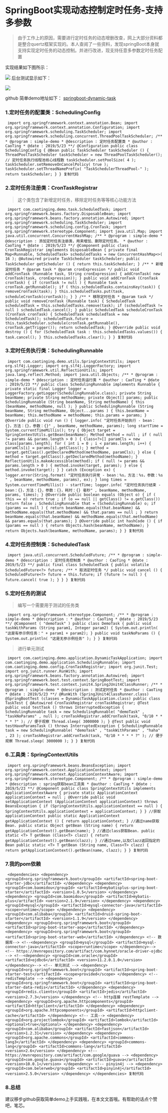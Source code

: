# SpringBoot实现动态控制定时任务-支持多参数 #

> 
> 
> 
> 由于工作上的原因，需要进行定时任务的动态增删改查，网上大部分资料都是整合quertz框架实现的。本人查阅了一些资料，发现springBoot本身就支持实现定时任务的动态控制。并进行改进，现支持任意多参数定时任务配置
> 
> 
> 

实现结果如下图所示：

![](https://user-gold-cdn.xitu.io/2019/5/31/16b0be286b6a031a?imageView2/0/w/1280/h/960/ignore-error/1) 后台测试显示如下：

![](https://user-gold-cdn.xitu.io/2019/5/31/16b0bf1a0e118b4b?imageView2/0/w/1280/h/960/ignore-error/1)

github 简单demo地址如下： [springboot-dynamic-task]( https://link.juejin.im?target=https%3A%2F%2Fgithub.com%2Fcaotinging%2Fsimple-demo%2Ftree%2Fmaster%2Fspringboot-dynamic-task )

### 1.定时任务的配置类：SchedulingConfig ###

` import org.springframework.context.annotation.Bean; import org.springframework.context.annotation.Configuration; import org.springframework.scheduling.TaskScheduler; import org.springframework.scheduling.concurrent.ThreadPoolTaskScheduler; /** * @program : simple-demo * @description : 定时任务配置类 * @author : CaoTing * @date : 2019/5/23 **/ @Configuration public class SchedulingConfig { @Bean public TaskScheduler taskScheduler () { ThreadPoolTaskScheduler taskScheduler = new ThreadPoolTaskScheduler(); // 定时任务执行线程池核心线程数 taskScheduler.setPoolSize( 4 ); taskScheduler.setRemoveOnCancelPolicy( true ); taskScheduler.setThreadNamePrefix( "TaskSchedulerThreadPool-" ); return taskScheduler; } } 复制代码`

### 2.定时任务注册类：CronTaskRegistrar ###

> 
> 
> 
> 这个类包含了新增定时任务，移除定时任务等等核心功能方法
> 
> 

` import com.caotinging.demo.task.ScheduledTask; import org.springframework.beans.factory.DisposableBean; import org.springframework.beans.factory.annotation.Autowired; import org.springframework.scheduling.TaskScheduler; import org.springframework.scheduling.config.CronTask; import org.springframework.stereotype.Component; import java.util.Map; import java.util.concurrent.ConcurrentHashMap; /** * @program : simple-demo * @description : 添加定时任务注册类，用来增加、删除定时任务。 * @author : CaoTing * @date : 2019/5/23 **/ @Component public class CronTaskRegistrar implements DisposableBean { private final Map<Runnable, ScheduledTask> scheduledTasks = new ConcurrentHashMap<>( 16 ); @Autowired private TaskScheduler taskScheduler; public TaskScheduler getScheduler () { return this.taskScheduler; } /** * 新增定时任务 * @param task * @param cronExpression */ public void addCronTask (Runnable task, String cronExpression) { addCronTask( new CronTask(task, cronExpression)); } public void addCronTask (CronTask cronTask) { if (cronTask != null ) { Runnable task = cronTask.getRunnable(); if ( this.scheduledTasks.containsKey(task)) { removeCronTask(task); } this.scheduledTasks.put(task, scheduleCronTask(cronTask)); } } /** * 移除定时任务 * @param task */ public void removeCronTask (Runnable task) { ScheduledTask scheduledTask = this.scheduledTasks.remove(task); if (scheduledTask != null ) scheduledTask.cancel(); } public ScheduledTask scheduleCronTask (CronTask cronTask) { ScheduledTask scheduledTask = new ScheduledTask(); scheduledTask.future = this.taskScheduler.schedule(cronTask.getRunnable(), cronTask.getTrigger()); return scheduledTask; } @Override public void destroy () { for (ScheduledTask task : this.scheduledTasks.values()) { task.cancel(); } this.scheduledTasks.clear(); } } 复制代码`

### 3.定时任务执行类：SchedulingRunnable ###

` import com.caotinging.demo.utils.SpringContextUtils; import org.slf4j.Logger; import org.slf4j.LoggerFactory; import org.springframework.util.ReflectionUtils; import java.lang.reflect.Method; import java.util.Objects; /** * @program : simple-demo * @description : 定时任务运行类 * @author : CaoTing * @date : 2019/5/23 **/ public class SchedulingRunnable implements Runnable { private static final Logger logger = LoggerFactory.getLogger(SchedulingRunnable.class); private String beanName; private String methodName; private Object[] params; public SchedulingRunnable (String beanName, String methodName) { this (beanName, methodName, null ); } public SchedulingRunnable (String beanName, String methodName, Object...params ) { this.beanName = beanName; this.methodName = methodName; this.params = params; } @Override public void run () { logger.info( "定时任务开始执行 - bean：{}，方法：{}，参数：{}" , beanName, methodName, params); long startTime = System.currentTimeMillis(); try { Object target = SpringContextUtils.getBean(beanName); Method method = null ; if ( null != params && params.length > 0 ) { Class<?>[] paramCls = new Class[params.length]; for ( int i = 0 ; i < params.length; i++) { paramCls[i] = params[i].getClass(); } method = target.getClass().getDeclaredMethod(methodName, paramCls); } else { method = target.getClass().getDeclaredMethod(methodName); } ReflectionUtils.makeAccessible(method); if ( null != params && params.length > 0 ) { method.invoke(target, params); } else { method.invoke(target); } } catch (Exception ex) { logger.error(String.format( "定时任务执行异常 - bean：%s，方法：%s，参数：%s " , beanName, methodName, params), ex); } long times = System.currentTimeMillis() - startTime; logger.info( "定时任务执行结束 - bean：{}，方法：{}，参数：{}，耗时：{} 毫秒" , beanName, methodName, params, times); } @Override public boolean equals (Object o) { if ( this == o) return true ; if (o == null || getClass() != o.getClass()) return false ; SchedulingRunnable that = (SchedulingRunnable) o; if (params == null ) { return beanName.equals(that.beanName) && methodName.equals(that.methodName) && that.params == null ; } return beanName.equals(that.beanName) && methodName.equals(that.methodName) && params.equals(that.params); } @Override public int hashCode () { if (params == null ) { return Objects.hash(beanName, methodName); } return Objects.hash(beanName, methodName, params); } } 复制代码`

### 4.定时任务控制类：ScheduledTask ###

` import java.util.concurrent.ScheduledFuture; /** * @program : simple-demo * @description : 定时任务控制类 * @author : CaoTing * @date : 2019/5/23 **/ public final class ScheduledTask { public volatile ScheduledFuture<?> future; /** * 取消定时任务 */ public void cancel () { ScheduledFuture<?> future = this.future; if (future != null ) { future.cancel( true ); } } } 复制代码`

### 5.定时任务的测试 ###

> 
> 
> 
> 编写一个需要用于测试的任务类
> 
> 

` import org.springframework.stereotype.Component; /** * @program : simple-demo * @description : * @author : CaoTing * @date : 2019/5/23 **/ @Component ( "demoTask" ) public class DemoTask { public void taskWithParams (String param1, Integer param2) { System.out.println( "这是有参示例任务：" + param1 + param2); } public void taskNoParams () { System.out.println( "这是无参示例任务" ); } } 复制代码`
> 
> 
> 
> 
> 进行单元测试
> 
> 

` import com.caotinging.demo.application.DynamicTaskApplication; import com.caotinging.demo.application.SchedulingRunnable; import com.caotinging.demo.config.CronTaskRegistrar; import org.junit.Test; import org.junit.runner.RunWith; import org.springframework.beans.factory.annotation.Autowired; import org.springframework.boot.test.context.SpringBootTest; import org.springframework.test.context.junit4.SpringJUnit4ClassRunner; /** * @program : simple-demo * @description : 测试定时任务 * @author : CaoTing * @date : 2019/5/23 **/ @RunWith (SpringJUnit4ClassRunner.class) @SpringBootTest (classes = DynamicTaskApplication.class) public class TaskTest { @Autowired CronTaskRegistrar cronTaskRegistrar; @Test public void testTask () throws InterruptedException { SchedulingRunnable task = new SchedulingRunnable( "demoTask" , "taskNoParams" , null ); cronTaskRegistrar.addCronTask(task, "0/10 * * * * ?" ); // 便于观察 Thread.sleep( 3000000 ); } @Test public void testHaveParamsTask () throws InterruptedException { SchedulingRunnable task = new SchedulingRunnable( "demoTask" , "taskWithParams" , "haha" , 23 ); cronTaskRegistrar.addCronTask(task, "0/10 * * * * ?" ); // 便于观察 Thread.sleep( 3000000 ); } } 复制代码`

### 6.工具类：SpringContextUtils ###

` import org.springframework.beans.BeansException; import org.springframework.context.ApplicationContext; import org.springframework.context.ApplicationContextAware; import org.springframework.stereotype.Component; /** * @program : simple-demo * @description : spring获取bean工具类 * @author : CaoTing * @date : 2019/5/23 **/ @Component public class SpringContextUtils implements ApplicationContextAware { private static ApplicationContext applicationContext = null ; @Override public void setApplicationContext (ApplicationContext applicationContext) throws BeansException { if (SpringContextUtils.applicationContext == null ) { SpringContextUtils.applicationContext = applicationContext; } } //获取applicationContext public static ApplicationContext getApplicationContext () { return applicationContext; } //通过name获取 Bean. public static Object getBean (String name) { return getApplicationContext().getBean(name); } //通过class获取Bean. public static <T> T getBean (Class<T> clazz) { return getApplicationContext().getBean(clazz); } //通过name,以及Clazz返回指定的Bean public static <T> T getBean (String name, Class<T> clazz) { return getApplicationContext().getBean(name, clazz); } } 复制代码`

### 7.我的pom依赖 ###

` <dependencies> <dependency> <groupId>org.springframework.boot</groupId> <artifactId>spring-boot-starter-jdbc</artifactId> </dependency> <dependency> <groupId>com.baomidou</groupId> <artifactId>mybatisplus-spring-boot-starter</artifactId> <version>1.0.5</version> </dependency> <dependency> <groupId>com.baomidou</groupId> <artifactId>mybatis-plus</artifactId> <version>2.1.9</version> </dependency> <dependency> <groupId>mysql</groupId> <artifactId>mysql-connector-java</artifactId> <scope>runtime</scope> </dependency> <dependency> <groupId>com.alibaba</groupId> <artifactId>druid-spring-boot-starter</artifactId> <version>1.1.9</version> </dependency> <dependency> <groupId>org.springframework.boot</groupId> <artifactId>spring-boot-starter-aop</artifactId> </dependency> <dependency> <groupId>org.springframework.boot</groupId> <artifactId>spring-boot-starter-web</artifactId> </dependency> <!-- 数据库--> <!--<dependency> <groupId>mysql</groupId> <artifactId>mysql-connector-java</artifactId> <scope>runtime</scope> </dependency>--> <!-- https://mvnrepository.com/artifact/com.hynnet/oracle-driver-ojdbc --> <!--<dependency> <groupId>com.oracle</groupId> <artifactId>ojdbc6</artifactId> <version>11.2.0.1.0</version> </dependency>--> <!-- 单元测试 --> <dependency> <groupId>org.springframework.boot</groupId> <artifactId>spring-boot-starter-test</artifactId> <scope>provided</scope> </dependency> <!--redisTemplate --> <dependency> <groupId>org.springframework.boot</groupId> <artifactId>spring-boot-starter-data-redis</artifactId> </dependency> <dependency> <groupId>redis.clients</groupId> <artifactId>jedis</artifactId> <version>2.7.3</version> </dependency> <!-- http连接 restTemplate --> <dependency> <groupId>org.apache.httpcomponents</groupId> <artifactId>httpclient</artifactId> </dependency> <dependency> <groupId>org.apache.httpcomponents</groupId> <artifactId>httpclient-cache</artifactId> </dependency> <!-- 工具--> <dependency> <groupId>org.projectlombok</groupId> <artifactId>lombok</artifactId> <optional>true</optional> </dependency> <dependency> <groupId>com.alibaba</groupId> <artifactId>fastjson</artifactId> <version>1.2.31</version> </dependency> <dependency> <groupId>org.apache.commons</groupId> <artifactId>commons-lang3</artifactId> </dependency> <dependency> <groupId>commons-lang</groupId> <artifactId>commons-lang</artifactId> <version>2.6</version> </dependency> <!-- https://mvnrepository.com/artifact/com.google/guava --> <dependency> <groupId>com.google.guava</groupId> <artifactId>guava</artifactId> <version>10.0.1</version> </dependency> <!-- pinyin4j --> <dependency> <groupId>com.belerweb</groupId> <artifactId>pinyin4j</artifactId> <version>2.5.0</version> </dependency> </dependencies> 复制代码`

### 8.总结 ###

建议移步github获取简单demo上手实践哦，在本文文首哦。有帮助的话点个赞吧，笔芯。